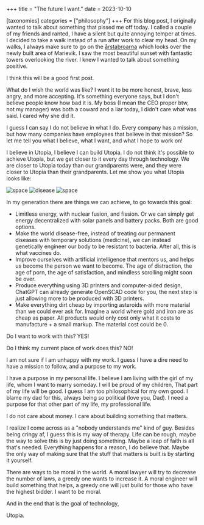 +++
title = "The future I want."
date = 2023-10-10

[taxonomies]
categories = ["philosophy"]
+++
For this blog post, I originally wanted to talk about something that pissed me off today. I called a couple of my friends and ranted, I have a silent but quite annoying temper at times. I decided to take a walk instead of a run after work to clear my head. On my walks, I always make sure to go on the [årstabroarna](https://en.wikipedia.org/wiki/%C3%85rstabroarna) which looks over the newly built area of Marievik. I saw the most beautiful sunset with fantastic towers overlooking the river. I knew I wanted to talk about something positive.

I think this will be a good first post.

What do I wish the world was like? I want it to be more honest, brave, less angry, and more accepting. It's something everyone says, but I don't believe people know how bad it is. My boss (I mean the CEO proper btw, not my manager) was both a coward and a liar today, I didn't care what was said. I cared why she did it. 

I guess I can say I do not believe in what I do. Every company has a mission, but how many companies have employees that believe in that mission? So let me tell you what I believe, what I want, and what I hope to work on!

I believe in Utopia, I believe I can build Utopia. I do not think it's possible to achieve Utopia, but we get closer to it every day through technology. We are closer to Utopia today than our grandparents were, and they were closer to Utopia than their grandparents. Let me show you what Utopia looks like:

![space](https://media4.giphy.com/media/v1.Y2lkPTc5MGI3NjExOTZrMmdkanY4bHR3ZzBzdnpzdnduaGw5ZzBpYXBrc2plYnhmenBhOSZlcD12MV9pbnRlcm5hbF9naWZfYnlfaWQmY3Q9Zw/3ohuPgl8nF2BDCGZaM/giphy.gif)
![disease](https://www.who.int/images/default-source/health-topics/smallpox/smallpox-news.png?sfvrsn=fbc6909b_9)
![space](https://clickamericana.com/wp-content/uploads/Futuristic-freeway-concept-Retrofuturism-770x442.jpg)

In my generation there are things we can achieve, to go towards this goal:

* Limitless energy, with nuclear fusion, and fission. Or we can simply get energy decentralized with solar panels and battery packs. Both are good options.
* Make the world disease-free, instead of treating our permanent diseases with temporary solutions (medicine), we can instead genetically engineer our body to be resistant to bacteria. After all, this is what vaccines do.
* Improve ourselves with artificial intelligence that mentors us, and helps us become the person we want to become. The age of distraction, the age of porn, the age of satisfaction, and mindless scrolling might soon be over.
* Produce everything using 3D printers and computer-aided design, ChatGPT can already generate OpenSCAD code for you, the next step is just allowing more to be produced with 3D printers.
* Make everything dirt cheap by importing asteroids with more material than we could ever ask for. Imagine a world where gold and iron are as cheap as paper. All products would only cost only what it costs to manufacture + a small markup. The material cost could be 0.

Do I want to work with this? YES!

Do I think my current place of work does this? NO!

I am not sure if I am unhappy with my work. I guess I have a dire need to have a mission to follow, and a purpose to my work. 

I have a purpose in my personal life. I believe I am living with the girl of my life, whom I want to marry someday. I will be proud of my children, That part of my life will be good. I guess I am too philosophical for my own good. I blame my dad for this, always being so political (love you, Dad). I need a purpose for that other part of my life, my professional life.

I do not care about money. I care about building something that matters. 

I realize I come across as a "nobody understands me" kind of guy. Besides being cringy af, I guess this is my way of therapy. Life can be rough, maybe the way to solve this is by just doing something. Maybe a leap of faith is all that's needed. Everything happens for a reason, I do believe that. Maybe the only way of making sure that the stuff that matters is built is by starting it yourself. 

There are ways to be moral in the world. A moral lawyer will try to decrease the number of laws, a greedy one wants to increase it. A moral engineer will build something that helps, a greedy one will just build for those who have the highest bidder. I want to be moral.

And in the end that is the goal of technology,

Utopia.
